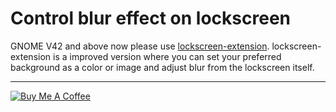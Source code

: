 # Control blur effect on lockscreen

GNOME V42 and above now please use [lockscreen-extension](https://github.com/pratap-panabaka/gse-lockscreen-extension).
lockscreen-extension is a improved version where you can set your preferred background as a color or image and adjust blur from the lockscreen itself.

<hr/>

[![Buy Me A Coffee](https://img.buymeacoffee.com/button-api/?text=Buy%20me%20a%20coffee&emoji=☕&slug=pratap.panabaka&button_colour=FFDD00&font_colour=000000&font_family=Lato&outline_colour=000000&coffee_colour=ffffff)](https://www.buymeacoffee.com/pratap.panabaka)
